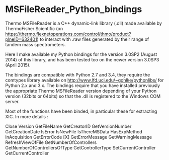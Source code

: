 # MSFileReader_Python_bindings

Thermo MSFileReader is a C++ dynamic-link library (.dll) made available by ThermoFisher Scientific (on https://thermo.flexnetoperations.com/control/thmo/product?plneID=632401) to interact with .raw files generated by their range of tandem mass spectrometers.

Here I make available my Python bindings for the version 3.0SP2 (August 2014) of this library, and has been tested too on the newer version 3.0SP3 (April 2015).

The bindings are compatible with Python 2.7 and 3.4, they require the comtypes library available on http://www.lfd.uci.edu/~gohlke/pythonlibs/ for Python 2.x and 3.x. The bindings require that you have installed previously the appropriate Thermo MSFileReader version depending of your Python version (32bits or 64bits) so that the .dll is registered to the Windows COM server.

Most of the functions have been binded, in particular these for extracting XIC. In more details :

Close
Version
GetFileName
GetCreatorID
GetVersionNumber
GetCreationDate
IsError
IsNewFile
IsThereMSData
HasExpMethod
InAcquisition
GetErrorCode
[X] GetErrorMessage
GetWarningMessage
RefreshViewOfFile
GetNumberOfControllers
GetNumberOfControllersOfType
GetControllerType
SetCurrentController
GetCurrentController